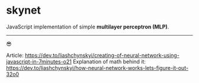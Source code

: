 # skynet
JavaScript implementation of simple **multilayer perceptron (MLP)**.
__________________________________
:sunglasses:

Article: https://dev.to/liashchynskyi/creating-of-neural-network-using-javascript-in-7minutes-o21
Explanation of math behind it: https://dev.to/liashchynskyi/how-neural-network-works-lets-figure-it-out-32o0
